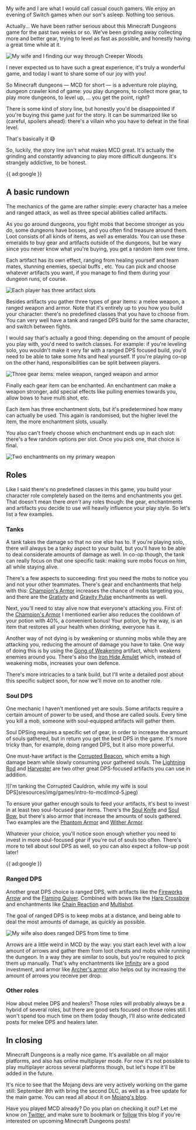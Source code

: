 My wife and I are what I would call casual couch gamers. We enjoy an evening of Switch games when our son's asleep. Nothing too serious.

Actually… We have been rather serious about this Minecraft Dungeons game for the past two weeks or so. We've been grinding away collecting more and better gear, trying to level as fast as possible, and honestly having a great time while at it.

![My wife and I finding our way through Creeper Woods](/resources/img/games/intro-to-mcd/mcd-4.jpeg)

I never expected us to have such a great experience, it's truly a wonderful game, and today I want to share some of our joy with you! 

So Minecraft dungeons — MCD for short — is a adventure role playing, dungeon crawler kind of game: you play dungeons, to collect more gear, to play more dungeons, to level up, … you get the point, right?

There is some kind of story line, but honestly you'd be disappointed if you're buying this game just for the story. It can be summarized like so (careful, spoilers ahead): there's a villain who you have to defeat in the final level.

That's basically it 😅

So, luckily, the story line isn't what makes MCD great. It's actually the grinding and constantly advancing to play more difficult dungeons. It's strangely addictive, to be honest.

{{ ad:google }}

## A basic rundown

The mechanics of the game are rather simple: every character has a melee and ranged attack, as well as three special abilities called artifacts.

As you go around dungeons, you fight mobs that become stronger as you do, some dungeons have bosses, and you often find treasure around them. Loot consists of all kinds of items, as well as emeralds. You can use these emeralds to buy gear and artifacts outside of the dungeons, but be wary since you never know what you're buying, you get a random item over time.

Each artifact has its own effect, ranging from healing yourself and team mates, stunning enemies, special buffs , etc. You can pick and choose whatever artifacts you want, if you manage to find them during your dungeon runs, of course.

![Each player has three artifact slots](/resources/img/games/intro-to-mcd/mcd-1-artifacts.jpg)

Besides artifacts you gather three types of gear items: a melee weapon, a ranged weapon and armor. Note that it's entirely up to you how you build your character: there's no predefined classes that you have to choose from. You can very well have a tank and ranged DPS build for the same character, and switch between fights. 

I would say that's actually a good thing: depending on the amount of people you play with, you'd need to switch classes. For example: if you're leveling solo, you wouldn't make it very far with a ranged DPS focused build, you'd need to be able to take some hits and heal yourself. If you're playing co-op on the other hand, responsibilities can be split between players. 

![Three gear items: melee weapon, ranged weapon and armor](/resources/img/games/intro-to-mcd/mcd-1-gear.jpg)

Finally each gear item can be enchanted. An enchantment can make a weapon stronger, add special effects like pulling enemies towards you, allow bows to have multi shot, etc.

Each item has three enchantment slots, but it's predetermined how many can actually be used. This again is randomised, but the higher level the item, the more enchantment slots, usually.

You also can't freely choose which enchantment ends up in each slot: there's a few random options per slot. Once you pick one, that choice is final.  

![Two enchantments on my primary weapon](/resources/img/games/intro-to-mcd/mcd-1-enchantments.jpg)

## Roles

Like I said there's no predefined classes in this game, you build your character role completely based on the items and enchantments you get. That doesn't mean there _aren't_ any roles though: the gear, enchantments and artifacts you decide to use will heavily influence your play style. So let's list a few examples.

### Tanks

A tank takes the damage so that no one else has to. If you're playing solo, there will always be a tanky aspect to your build, but you'll have to be able to deal considerate amounts of damage as well. In co-op though, the tank can really focus on that one specific task: making sure mobs focus on him, all while staying alive.

There's a few aspects to succeeding: first you need the mobs to notice you and not your other teammates. There's gear and enchantments that help with this: [Champion's Armor](*https://minecraft.gamepedia.com/Minecraft_Dungeons:Champion%27s_Armor) increases the chance of mobs targeting you, and there are the [Grativty](*https://minecraft.gamepedia.com/Minecraft_Dungeons:Gravity) and [Gravity Pulse](*https://minecraft.gamepedia.com/Minecraft_Dungeons:Gravity_Pulse) enchantments as well.

Next, you'll need to stay alive now that everyone's attacking you. First of: the [Champion's Armor](*https://minecraft.gamepedia.com/Minecraft_Dungeons:Champion%27s_Armor) I mentioned earlier also reduces the cooldown of your potion with 40%, a convenient bonus! Your potion, by the way, is an item that restores all your health when drinking, everyone has it.

Another way of not dying is by weakening or stunning mobs while they are attacking you, reducing the amount of damage you have to take. One way of doing this is by using the [Gong of Weakening](*https://minecraft.gamepedia.com/Minecraft_Dungeons:Gong_of_Weakening) artifact, which weakens enemies around you. There's also the [Iron Hide Amulet](*https://minecraft.gamepedia.com/Minecraft_Dungeons:Iron_Hide_Amulet) which, instead of weakening mobs, increases your own defence. 

There's more intricacies to a tank build, but I'll write a detailed post about this specific subject soon, for now we'll move on to another role.

### Soul DPS

One mechanic I haven't mentioned yet are souls. Some artifacts require a certain amount of power to be used, and those are called souls. Every time you kill a mob, someone with soul-equipped artifacts will gather them.

Soul DPSing requires a specific set of gear, in order to increase the amount of souls gathered, but in return you get the best DPS in the game. It's more tricky than, for example, doing ranged DPS, but it also more powerful. 

One must-have artifact is the [Corrupted Beacon](*https://minecraft.gamepedia.com/Minecraft_Dungeons:Corrupted_Beacon), which emits a high damage beam while slowly consuming your gathered souls. The [Lightning Rod](*https://minecraft.gamepedia.com/Minecraft_Dungeons:Lightning_Rod) and [Harvester](*https://minecraft.gamepedia.com/Minecraft_Dungeons:Harvester) are two other great DPS-focused artifacts you can use in addition.    

![I'm tanking the Corrupted Cauldron, while my wife is soul DPS]sresources/img/games/intro-to-mcd/mcd-5.jpeg)

To ensure your gather enough souls to feed your artifacts, it's best to invest in at least two soul-focused gear items. There's the [Soul Knife](*https://minecraft.gamepedia.com/Minecraft_Dungeons:Soul_Knife) and [Soul Bow](*https://minecraft.gamepedia.com/Minecraft_Dungeons:Soul_Bow), but there's also armor that increase the amounts of souls gathered. Two examples are the [Phantom Armor](*https://minecraft.gamepedia.com/Minecraft_Dungeons:Phantom_Armor) and [Wither Armor](*https://minecraft.gamepedia.com/Minecraft_Dungeons:Wither_Armor).

Whatever your choice, you'll notice soon enough whether you need to invest in more soul-focused gear if you're out of souls too often. There's more to tell about soul DPS as well, so you can also expect a follow-up post later!

{{ ad:google }}

### Ranged DPS

Another great DPS choice is ranged DPS, with artifacts like the [Fireworks Arrow](*https://minecraft.gamepedia.com/Minecraft_Dungeons:Fireworks_Arrow) and the [Flaming Quiver](*https://minecraft.gamepedia.com/Minecraft_Dungeons:Flaming_Quiver). Combined with bows like the [Harp Crossbow](*https://minecraft.gamepedia.com/Minecraft_Dungeons:Harp_Crossbow) and enchantments like [Chain Reaction](*https://minecraft.gamepedia.com/Minecraft_Dungeons:Chain_Reaction) and [Multishot](*https://minecraft.gamepedia.com/Minecraft_Dungeons:Multishot).

The goal of ranged DPS is to keep mobs at a distance, and being able to deal the most amounts of damage, as quickly as possible. 

![My wife also does  ranged DPS from time to time](/resources/img/games/intro-to-mcd/mcd-3.jpeg)

Arrows are a little weird in MCD by the way: you start each level with a low amount of arrows and gather them from loot chests and mobs while running the dungeon. In a way they are similar to souls, but you're required to pick them up manually. That's why enchantments like [Infinity](*https://minecraft.gamepedia.com/Minecraft_Dungeons:Infinity) are a good investment, and armor like [Archer's armor](*https://minecraft.gamepedia.com/Minecraft_Dungeons:Archer%27s_Armor) also helps out by increasing the amount of arrows you receive per drop.

### Other roles

How about melee DPS and healers? Those roles will probably always be a hybrid of several roles, but there are good sets focused on those roles still. I won't spend too much time on them today though, I'll also write dedicated posts for melee DPS and healers later.

## In closing

Minecraft Dungeons is a really nice game. It's available on all major platforms, and also has online multiplayer mode. For now it's not possible to play multiplayer across several platforms though, but let's hope it'll be added in the future.

It's nice to see that the Mojang devs are very actively working on the game still: September 8th with bring the second DLC, as well as a free update for the main game. You can read all about it on [Mojang's blog](*https://www.minecraft.net/en-us/article/new-dungeons-dlc-and-more-september-8).

Have you played MCD already? Do you plan on checking it out? Let me know on [Twitter](*https://twitter.com/brendt_gd), and make sure to bookmark or [follow](*http://stitcher.io.test/games/rss) this blog if you're interested on upcoming Minecraft Dungeons posts!

